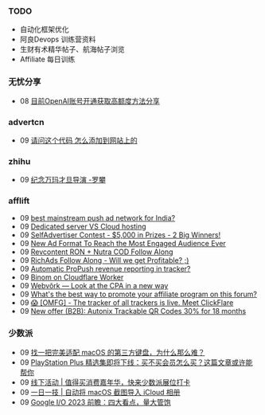 ### TODO
-  自动化框架优化
-  阿良Devops 训练营资料
-  生财有术精华帖子、航海帖子浏览
-  Affiliate 每日训练

### 无忧分享
<!-- ruyo:START -->
-  08 [目前OpenAI账号开通获取高额度方法分享](https://51.ruyo.net/18360.html)<!-- ruyo:END -->

### advertcn
<!-- advertcn:START -->
-  09 [请问这个代码 怎么添加到网站上的](https://www.advertcn.com/forum.php?mod=viewthread&tid=110291)<!-- advertcn:END -->

### zhihu
<!-- zhihu:START -->
-  09 [纪念万玛才旦导演  -罗攀](http://zhuanlan.zhihu.com/p/627863650?utm_campaign=rss&utm_medium=rss&utm_source=rss&utm_content=title)<!-- zhihu:END -->

### afflift
<!-- afflift:START -->
-  09 [best mainstream push ad network for India?](https://afflift.com/f/threads/best-mainstream-push-ad-network-for-india.10906/)
-  09 [Dedicated server VS Cloud hosting](https://afflift.com/f/threads/dedicated-server-vs-cloud-hosting.10902/)
-  09 [SelfAdvertiser Contest - $5,000 in Prizes - 2 Big Winners!](https://afflift.com/f/threads/selfadvertiser-contest-5-000-in-prizes-2-big-winners.10651/)
-  09 [New Ad Format To Reach the Most Engaged Audience Ever](https://afflift.com/f/threads/new-ad-format-to-reach-the-most-engaged-audience-ever.10806/)
-  09 [Revcontent RON + Nutra COD Follow Along](https://afflift.com/f/threads/revcontent-ron-nutra-cod-follow-along.10896/)
-  09 [RichAds Follow Along - Will we get Profitable? ;&rpar;](https://afflift.com/f/threads/richads-follow-along-will-we-get-profitable.10901/)
-  09 [Automatic ProPush revenue reporting in tracker?](https://afflift.com/f/threads/automatic-propush-revenue-reporting-in-tracker.10905/)
-  09 [Binom on Cloudflare Worker](https://afflift.com/f/threads/binom-on-cloudflare-worker.10904/)
-  09 [Webvõrk — Look at the CPA in a new way](https://afflift.com/f/threads/webv%C3%B5rk-%E2%80%94-look-at-the-cpa-in-a-new-way.2820/)
-  09 [What&#39;s the best way to promote your affiliate program on this forum?](https://afflift.com/f/threads/whats-the-best-way-to-promote-your-affiliate-program-on-this-forum.10903/)
-  09 [😱 [OMFG] - The tracker of all trackers is live. Meet ClickFlare](https://afflift.com/f/threads/%F0%9F%98%B1-omfg-the-tracker-of-all-trackers-is-live-meet-clickflare.9851/)
-  09 [New offer &lpar;B2B&rpar;: Autonix Trackable QR Codes 30% for 18 months](https://afflift.com/f/threads/new-offer-b2b-autonix-trackable-qr-codes-30-for-18-months.10885/)<!-- afflift:END -->

### 少数派
<!-- sspai:START -->
-  09 [找一把完美适配 macOS 的第三方键盘，为什么那么难？](https://sspai.com/post/79608)
-  09 [PlayStation Plus 精选集即将下线：买不买会员怎么买？这篇文章或许能帮你](https://sspai.com/post/73490)
-  09 [线下活动 | 值得买消费嘉年华，快来少数派展位打卡](https://sspai.com/post/79671)
-  09 [一日一技 | 自动将 macOS 截图导入 iCloud 相册](https://sspai.com/post/79593)
-  09 [Google I/O 2023 前瞻：四大看点，量大管饱](https://sspai.com/post/79639)<!-- sspai:END -->
